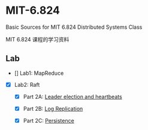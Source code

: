 # MIT-6.824
Basic Sources for MIT 6.824 Distributed Systems Class

MIT 6.824 课程的学习资料

## Lab  
- [] Lab1: MapReduce
- [x] Lab2: Raft    
    - [x] Part 2A: [Leader election and heartbeats](src/raft/Lab2_PartA.md)
    - [x] Part 2B: [Log Replication]()
    - [x] Part 2C: [Persistence]()      
  